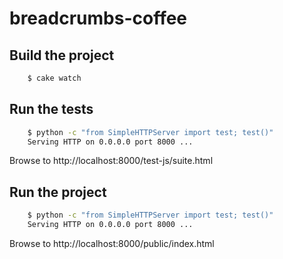 breadcrumbs-coffee
==================


Build the project
-----------------


```bash
    $ cake watch
```


Run the tests
-------------

```bash
    $ python -c "from SimpleHTTPServer import test; test()"
    Serving HTTP on 0.0.0.0 port 8000 ...
```

Browse to http://localhost:8000/test-js/suite.html


Run the project
---------------

```bash
    $ python -c "from SimpleHTTPServer import test; test()"
    Serving HTTP on 0.0.0.0 port 8000 ...
```

Browse to http://localhost:8000/public/index.html
